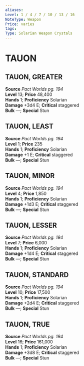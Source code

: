 ```yaml
---
aliases: 
Level: 1 / 4 / 7 / 10 / 13 / 16
NoteType: Weapon
Price: varies
tags: 
Type: Solarian Weapon Crystals
---
```

# TAUON

##  TAUON, GREATER

**Source** _Pact Worlds pg. 194_  
**Level** 13; **Price** 48,400  
**Hands** 1; **Proficiency** Solarian  
**Damage** +3d4 E; **Critical** staggered  
**Bulk** —; **Special** Stun

##  TAUON, LEAST

**Source** _Pact Worlds pg. 194_  
**Level** 1; **Price** 235  
**Hands** 1; **Proficiency** Solarian  
**Damage** +1 E; **Critical** staggered  
**Bulk** —; **Special** Stun

##  TAUON, MINOR

**Source** _Pact Worlds pg. 194_  
**Level** 4; **Price** 1,850  
**Hands** 1; **Proficiency** Solarian  
**Damage** +1d3 E; **Critical** staggered  
**Bulk** —; **Special** Stun

##  TAUON, LESSER

**Source** _Pact Worlds pg. 194_  
**Level** 7; **Price** 6,000  
**Hands** 1; **Proficiency** Solarian  
**Damage** +1d4 E; **Critical** staggered  
**Bulk** —; **Special** Stun

##  TAUON, STANDARD

**Source** _Pact Worlds pg. 194_  
**Level** 10; **Price** 17,500  
**Hands** 1; **Proficiency** Solarian  
**Damage** +2d4 E; **Critical** staggered  
**Bulk** —; **Special** Stun

##  TAUON, TRUE

**Source** _Pact Worlds pg. 194_  
**Level** 16; **Price** 161,000  
**Hands** 1; **Proficiency** Solarian  
**Damage** +3d8 E; **Critical** staggered  
**Bulk** —; **Special** Stun